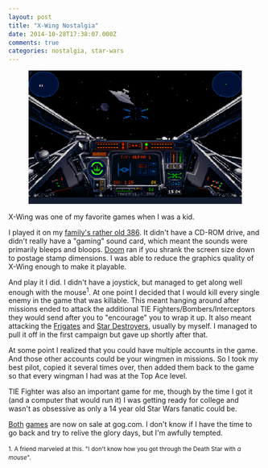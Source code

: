 ```yaml
---
layout: post
title: "X-Wing Nostalgia"
date: 2014-10-28T17:38:07.000Z
comments: true
categories: nostalgia, star-wars
---
```

<figure>
    <img alt="X-Wing" src="./xwing.jpg">
    <figcaption></figcaption>
</figure>

X-Wing was one of my favorite games when I was a kid. 

I played it on my [family's rather old 386](http://blog.swilliams.me/words/2014/01/09/my-computers-through-the-ages/). It didn't have a CD-ROM drive, and didn't really have a "gaming" sound card, which meant the sounds were primarily bleeps and bloops. <a href="http://en.wikipedia.org/wiki/Doom_(1993_video_game)">Doom</a> ran if you shrank the screen size down to postage stamp dimensions. I was able to reduce the graphics quality of X-Wing enough to make it playable.

And play it I did. I didn't have a joystick, but managed to get along well enough with the mouse<sup>1</sup>. At one point I decided that I would kill every single enemy in the game that was killable. This meant hanging around after missions ended to attack the additional TIE Fighters/Bombers/Interceptors they would send after you to "encourage" you to wrap it up. It also meant attacking the [Frigates](http://starwars.wikia.com/wiki/EF76_Nebulon-B_escort_frigate) and [Star Destroyers](http://starwars.wikia.com/wiki/Star_Destroyer), usually by myself. I managed to pull it off in the first campaign but gave up shortly after that. 

At some point I realized that you could have multiple accounts in the game. And those other accounts could be your wingmen in missions. So I took my best pilot, copied it several times over, then added them back to the game so that every wingman I had was at the Top Ace level. 

TIE Fighter was also an important game for me, though by the time I got it (and a computer that would run it) I was getting ready for college and wasn't as obsessive as only a 14 year old Star Wars fanatic could be. 

[Both](http://www.gog.com/game/star_wars_xwing_special_edition) [games](http://www.gog.com/game/star_wars_tie_fighter_special_edition) are now on sale at gog.com. I don't know if I have the time to go back and try to relive the glory days, but I'm awfully tempted.

<div class="footnotes">
<p><small>
1. A friend marveled at this. "I don't know how you got through the Death Star with <em>a mouse</em>".
</small></p>
</div>